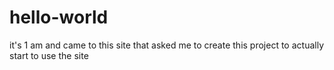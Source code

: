 # hello-world
it's 1 am and came to this site that asked me to create this project to actually start to use the site
